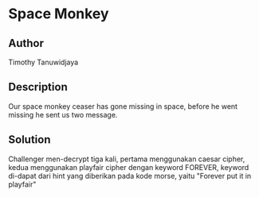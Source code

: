 # Space Monkey

## Author
Timothy Tanuwidjaya

## Description
Our space monkey ceaser has gone missing in space, before he went missing he sent us two message.

## Solution
Challenger men-decrypt tiga kali, pertama menggunakan caesar cipher, kedua menggunakan playfair cipher dengan keyword FOREVER, keyword di-dapat
dari hint yang diberikan pada kode morse, yaitu "Forever put it in playfair"

